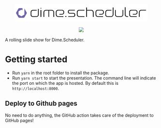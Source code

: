 <p align="center">
<img src="./assets/logo.png" alt="Dime.Scheduler logo" height="60">
</p>

<div align="center">
<img src="https://img.shields.io/badge/License-MIT-green.svg" />
</div>

A rolling slide show for Dime.Scheduler.

# Getting started

- Run `yarn` in the root folder to install the package.
- Run `yarn start` to start the presentation. The command line will indicate the port on which the app is hosted. By default this is `http://localhost:8000`.

## Deploy to Github pages

No need to do anything, the GitHub action takes care of the deployment to GitHub pages!